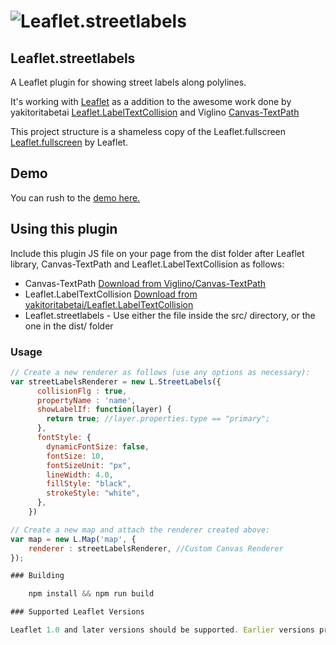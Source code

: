 ![Leaflet.streetlabels](https://triedeti.github.io/Leaflet.streetlabels/img/demo.gif)
============

## Leaflet.streetlabels
A Leaflet plugin for showing street labels along polylines.

It's working with [Leaflet](http://leafletjs.com/) as a addition to the awesome work done by yakitoritabetai [Leaflet.LabelTextCollision](https://github.com/yakitoritabetai/Leaflet.LabelTextCollision) and Viglino [Canvas-TextPath](Canvas-TextPath)

This project structure is a shameless copy of the Leaflet.fullscreen [Leaflet.fullscreen](https://github.com/Leaflet/Leaflet.fullscreen) by Leaflet.

## Demo

You can rush to the [demo here.](https://triedeti.github.io/Leaflet.streetlabels/)


## Using this plugin
Include this plugin JS file on your page from the dist folder after Leaflet library, Canvas-TextPath and Leaflet.LabelTextCollision as follows:
* Canvas-TextPath [Download from Viglino/Canvas-TextPath](https://github.com/Viglino/Canvas-TextPath)
* Leaflet.LabelTextCollision [Download from yakitoritabetai/Leaflet.LabelTextCollision](https://github.com/yakitoritabetai/Leaflet.LabelTextCollision)
* Leaflet.streetlabels - Use either the file inside the src/ directory, or the one in the dist/ folder

### Usage

``` js
// Create a new renderer as follows (use any options as necessary):
var streetLabelsRenderer = new L.StreetLabels({
      collisionFlg : true,
      propertyName : 'name',
      showLabelIf: function(layer) {
        return true; //layer.properties.type == "primary";
      },
      fontStyle: {
        dynamicFontSize: false,
        fontSize: 10,
        fontSizeUnit: "px",
        lineWidth: 4.0,
        fillStyle: "black",
        strokeStyle: "white",
      },
    })

// Create a new map and attach the renderer created above:
var map = new L.Map('map', {
    renderer : streetLabelsRenderer, //Custom Canvas Renderer
});

### Building

    npm install && npm run build

### Supported Leaflet Versions

Leaflet 1.0 and later versions should be supported. Earlier versions probably won't work (not even tested anymore).
